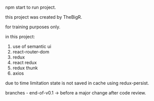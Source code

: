 npm start to run project.

this project was created by TheBigR.

for training purposes only.

in this project:
1. use of semantic ui
2. react-router-dom
3. redux
4. react redux
5. redux thunk
6. axios

due to time  limitation state is not saved in cache using redux-persist.  

branches - 
end-of-v0.1 -> before a major change after code review.
